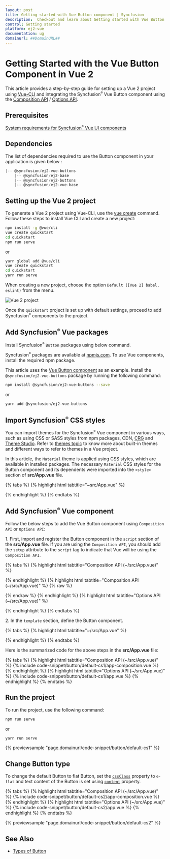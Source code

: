 ```yaml
---
layout: post
title: Getting started with Vue Button component | Syncfusion
description:  Checkout and learn about Getting started with Vue Button component of Syncfusion Essential JS 2 and more details.
control: Getting started 
platform: ej2-vue
documentation: ug
domainurl: ##DomainURL##
---
```


# Getting Started with the Vue Button Component in Vue 2

This article provides a step-by-step guide for setting up a Vue 2 project using [Vue-CLI](https://cli.vuejs.org/) and integrating the Syncfusion<sup style="font-size:70%">&reg;</sup> Vue Button component using the [Composition API](https://vuejs.org/guide/introduction.html#composition-api) / [Options API](https://vuejs.org/guide/introduction.html#options-api).

## Prerequisites

[System requirements for Syncfusion<sup style="font-size:70%">&reg;</sup> Vue UI components](https://ej2.syncfusion.com/vue/documentation/system-requirements)

## Dependencies

The list of dependencies required to use the Button component in your application is given below :

```js
|-- @syncfusion/ej2-vue-buttons
    |-- @syncfusion/ej2-base
    |-- @syncfusion/ej2-buttons
    |-- @syncfusion/ej2-vue-base
```

## Setting up the Vue 2 project

To generate a Vue 2 project using Vue-CLI, use the [vue create](https://cli.vuejs.org/#getting-started) command. Follow these steps to install Vue CLI and create a new project:

```bash
npm install -g @vue/cli
vue create quickstart
cd quickstart
npm run serve
```

or

```bash
yarn global add @vue/cli
vue create quickstart
cd quickstart
yarn run serve
```

When creating a new project, choose the option `Default ([Vue 2] babel, eslint)` from the menu.

![Vue 2 project](../appearance/images/vue2-terminal.png)

Once the `quickstart` project is set up with default settings, proceed to add Syncfusion<sup style="font-size:70%">&reg;</sup> components to the project.

## Add Syncfusion<sup style="font-size:70%">&reg;</sup> Vue packages

Install Syncfusion<sup style="font-size:70%">&reg;</sup> `Button` packages using below command.

Syncfusion<sup style="font-size:70%">&reg;</sup> packages are available at [npmjs.com](https://www.npmjs.com/search?q=ej2-vue). To use Vue components, install the required npm package.

This article uses the [Vue Button component](https://www.syncfusion.com/vue-components/vue-button) as an example. Install the `@syncfusion/ej2-vue-buttons` package by running the following command:

```bash
npm install @syncfusion/ej2-vue-buttons --save
```
or

```bash
yarn add @syncfusion/ej2-vue-buttons
```

## Import Syncfusion<sup style="font-size:70%">&reg;</sup> CSS styles

You can import themes for the Syncfusion<sup style="font-size:70%">&reg;</sup> Vue component in various ways, such as using CSS or SASS styles from npm packages, CDN, [CRG](https://crg.syncfusion.com/) and [Theme Studio](https://ej2.syncfusion.com/vue/documentation/appearance/theme-studio). Refer to [themes topic](https://ej2.syncfusion.com/vue/documentation/appearance/theme) to know more about built-in themes and different ways to refer to themes in a Vue project.

In this article, the `Material` theme is applied using CSS styles, which are available in installed packages. The necessary `Material` CSS styles for the Button component and its dependents were imported into the `<style>` section of **src/App.vue** file.

{% tabs %}
{% highlight html tabtitle="~src/App.vue" %}

<style>
  @import "../node_modules/@syncfusion/ej2-base/styles/material.css";
  @import "../node_modules/@syncfusion/ej2-buttons/styles/material.css";
</style>

{% endhighlight %}
{% endtabs %}

## Add Syncfusion<sup style="font-size:70%">&reg;</sup> Vue component

Follow the below steps to add the Vue Button component using `Composition API` or `Options API`:

1\. First, import and register the Button component in the `script` section of the **src/App.vue** file. If you are using the `Composition API`, you should add the `setup` attribute to the `script` tag to indicate that Vue will be using the `Composition API`.

{% tabs %}
{% highlight html tabtitle="Composition API (~/src/App.vue)" %}

<script setup>
import { ButtonComponent as EjsButton } from '@syncfusion/ej2-vue-buttons';
</script>

{% endhighlight %}
{% highlight html tabtitle="Composition API (~/src/App.vue)" %}
{% raw %}
<script setup>
import { ButtonComponent as EjsButton } from '@syncfusion/ej2-vue-buttons';
</script>
{% endraw %}
{% endhighlight %}
{% highlight html tabtitle="Options API (~/src/App.vue)" %}
<script>
import { ButtonComponent } from '@syncfusion/ej2-vue-buttons';
export default {
name: "App",
  components: {
    'ejs-button': ButtonComponent
  }
}
</script>

{% endhighlight %}
{% endtabs %}

2\. In the `template` section, define the Button component.

{% tabs %}
{% highlight html tabtitle="~/src/App.vue" %}

<template>
<ejs-button>Button</ejs-button>
</template>

{% endhighlight %}
{% endtabs %}

Here is the summarized code for the above steps in the **src/App.vue** file:

{% tabs %}
{% highlight html tabtitle="Composition API (~/src/App.vue)" %}
{% include code-snippet/button/default-cs1/app-composition.vue %}
{% endhighlight %}
{% highlight html tabtitle="Options API (~/src/App.vue)" %}
{% include code-snippet/button/default-cs1/app.vue %}
{% endhighlight %}
{% endtabs %}

## Run the project

To run the project, use the following command:

```bash
npm run serve
```

or

```bash
yarn run serve
```

{% previewsample "page.domainurl/code-snippet/button/default-cs1" %}

## Change Button type

To change the default Button to flat Button, set the [`cssClass`](https://ej2.syncfusion.com/vue/documentation/api/button/#cssclass) property to `e-flat` and text content of the Button is set using [`content`](https://ej2.syncfusion.com/vue/documentation/api/button/#content) property.

{% tabs %}
{% highlight html tabtitle="Composition API (~/src/App.vue)" %}
{% include code-snippet/button/default-cs2/app-composition.vue %}
{% endhighlight %}
{% highlight html tabtitle="Options API (~/src/App.vue)" %}
{% include code-snippet/button/default-cs2/app.vue %}
{% endhighlight %}
{% endtabs %}
        
{% previewsample "page.domainurl/code-snippet/button/default-cs2" %}

## See Also

* [Types of Button](./types-and-styles#button-types)